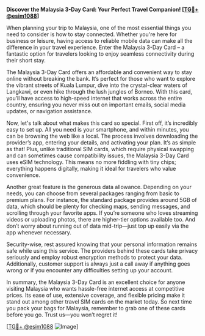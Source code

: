 **Discover the Malaysia 3-Day Card: Your Perfect Travel Companion! [[TG💪+ @esim1088](https://t.me/s/esim1088)]**

When planning your trip to Malaysia, one of the most essential things you need to consider is how to stay connected. Whether you're here for business or leisure, having access to reliable mobile data can make all the difference in your travel experience. Enter the Malaysia 3-Day Card – a fantastic option for travelers looking to enjoy seamless connectivity during their short stay.

The Malaysia 3-Day Card offers an affordable and convenient way to stay online without breaking the bank. It’s perfect for those who want to explore the vibrant streets of Kuala Lumpur, dive into the crystal-clear waters of Langkawi, or even hike through the lush jungles of Borneo. With this card, you’ll have access to high-speed internet that works across the entire country, ensuring you never miss out on important emails, social media updates, or navigation assistance.

Now, let's talk about what makes this card so special. First off, it’s incredibly easy to set up. All you need is your smartphone, and within minutes, you can be browsing the web like a local. The process involves downloading the provider’s app, entering your details, and activating your plan. It’s as simple as that! Plus, unlike traditional SIM cards, which require physical swapping and can sometimes cause compatibility issues, the Malaysia 3-Day Card uses eSIM technology. This means no more fiddling with tiny chips; everything happens digitally, making it ideal for travelers who value convenience.

Another great feature is the generous data allowance. Depending on your needs, you can choose from several packages ranging from basic to premium plans. For instance, the standard package provides around 5GB of data, which should be plenty for checking maps, sending messages, and scrolling through your favorite apps. If you’re someone who loves streaming videos or uploading photos, there are higher-tier options available too. And don’t worry about running out of data mid-trip—just top up easily via the app whenever necessary.

Security-wise, rest assured knowing that your personal information remains safe while using this service. The providers behind these cards take privacy seriously and employ robust encryption methods to protect your data. Additionally, customer support is always just a call away if anything goes wrong or if you encounter any difficulties setting up your account.

In summary, the Malaysia 3-Day Card is an excellent choice for anyone visiting Malaysia who wants hassle-free internet access at competitive prices. Its ease of use, extensive coverage, and flexible pricing make it stand out among other travel SIM cards on the market today. So next time you pack your bags for Malaysia, remember to grab one of these cards before you go. Trust us—you won’t regret it!

[[TG💪+ @esim1088](https://t.me/s/esim1088) ![Image](https://i.postimg.cc/Y0z9fWf4/image.png)]